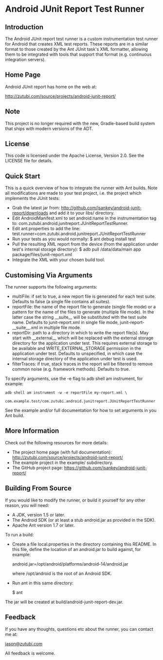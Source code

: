 Android JUnit Report Test Runner
================================

Introduction
------------

The Android JUnit report test runner is a custom instrumentation test
runner for Android that creates XML test reports.  These reports are
in a similar format to those created by the Ant JUnit task's XML
formatter, allowing them to be integrated with tools that support that
format (e.g. continuous integration servers).

Home Page
---------

Android JUnit report has home on the web at:

http://zutubi.com/source/projects/android-junit-report/

Note
----

This project is no longer required with the new, Gradle-based build
system that ships with modern versions of the ADT.

License
-------

This code is licensed under the Apache License, Version 2.0.  See the
LICENSE file for details.

Quick Start
-----------

This is a quick overview of how to integrate the runner with Ant
builds. Note all modifications are made to your test project, i.e. the
project which implements the JUnit tests:

  * Grab the latest jar from:
      http://github.com/jsankey/android-junit-report/downloads
    and add it to your libs/ directory.
  * Edit AndroidManifest.xml to set android:name in the
    instrumentation tag to:
      com.zutubi.android.junitreport.JUnitReportTestRunner.
  * Edit ant.properties to add the line:
      test.runner=com.zutubi.android.junitreport.JUnitReportTestRunner
  * Run your tests as you would normally:
      $ ant debug install test
  * Pull the resulting XML report from the device (from the application
    under test's internal storage directory):
      $ adb pull /data/data/main app package/files/junit-report.xml
  * Integrate the XML with your chosen build tool.
  
Customising Via Arguments
-------------------------

The runner supports the following arguments:

  * multiFile: if set to true, a new report file is generated for each
    test suite.  Defaults to false (a single file contains all suites).
  * reportFile: the name of the report file to generate (single file
    mode) or a pattern for the name of the files to generate (multiple
    file mode).  In the latter case the string \_\_suite\_\_ will be
    substituted with the test suite name.  Defaults to junit-report.xml
    in single file mode, junit-report-\_\_suite\_\_.xml in multiple file
    mode.
  * reportDir: path to a directory in which to write the report
    file(s).  May start with \_\_external\_\_ which will be replaced with
    the external storage directory for the application under test.
    This requires external storage to be available and
    WRITE_EXTERNAL_STORAGE permission in the application under test.
    Defaults to unspecified, in which case the internal storage
    directory of the application under test is used.
  * filterTraces: if true, stack traces in the report will be filtered
    to remove common noise (e.g. framework methods).  Defaults to true.

To specify arguments, use the -e flag to adb shell am instrument, for
example:

    adb shell am instrument -w -e reportFile my-report.xml \
        com.example.test/com.zutubi.android.junitreport.JUnitReportTestRunner

See the example and/or full documentation for how to set arguments in
you Ant build.

More Information
----------------

Check out the following resources for more details:

  * The project home page (with full documentation):
      http://zutubi.com/source/projects/android-junit-report/
  * The example project in the example/ subdirectory.
  * The GitHub project page:
      https://github.com/jsankey/android-junit-report/

Building From Source
--------------------

If you would like to modify the runner, or build it yourself for any
other reason, you will need:

  * A JDK, version 1.5 or later.
  * The Android SDK (or at least a stub android.jar as provided in the
    SDK).
  * Apache Ant version 1.7 or later.

To run a build:

  * Create a file local.properties in the directory containing this
    README.  In this file, define the location of an android.jar to
    build against, for example:

    android.jar=/opt/android/platforms/android-14/android.jar

    where /opt/android is the root of an Android SDK.

  * Run ant in this same directory:

     $ ant

The jar will be created at build/android-junit-report-dev.jar.

Feedback
-------

If you have any thoughts, questions etc about the runner, you can
contact me at:

  jason@zutubi.com

All feedback is welcome.
